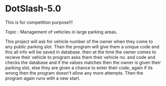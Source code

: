 # DotSlash-5.0
This is for competition purpose!!!

Topic : Management of vehicles in large parking areas.

  This project will ask for vehicle number of the owner when they come to any public parking slot.
  Then the program will give them a unique code and this all info will be saved in database.
  then at the time the owner comes to recieve their vehicle to program asks them their vehicle no. 
  and code and checks the database and if the values matches then the owner is given their parking slot,
  else they are given a chance to enter their code, again if its wrong then the program doesn't allow any more attempts.
  Then the program again runs with a new start.
